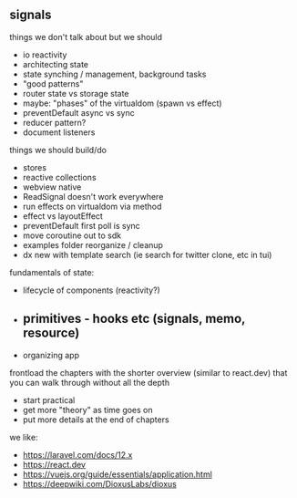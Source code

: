 

signals
-



things we don't talk about but we should
- io reactivity
- architecting state
- state synching / management, background tasks
- "good patterns"
- router state vs storage state
- maybe: "phases" of the virtualdom (spawn vs effect)
- preventDefault async vs sync
- reducer pattern?
- document listeners

things we should build/do
- stores
- reactive collections
- webview native
- ReadSignal doesn't work everywhere
- run effects on virtualdom via method
- effect vs layoutEffect
- preventDefault first poll is sync
- move coroutine out to sdk
- examples folder reorganize / cleanup
- dx new with template search (ie search for twitter clone, etc in tui)

fundamentals of state:
- lifecycle of components (reactivity?)
- primitives - hooks etc (signals, memo, resource)
  -
- organizing app

frontload the chapters with the shorter overview (similar to react.dev) that you can walk through without all the depth

- start practical
- get more "theory" as time goes on
- put more details at the end of chapters


we like:
- https://laravel.com/docs/12.x
- https://react.dev
- https://vuejs.org/guide/essentials/application.html
- https://deepwiki.com/DioxusLabs/dioxus
